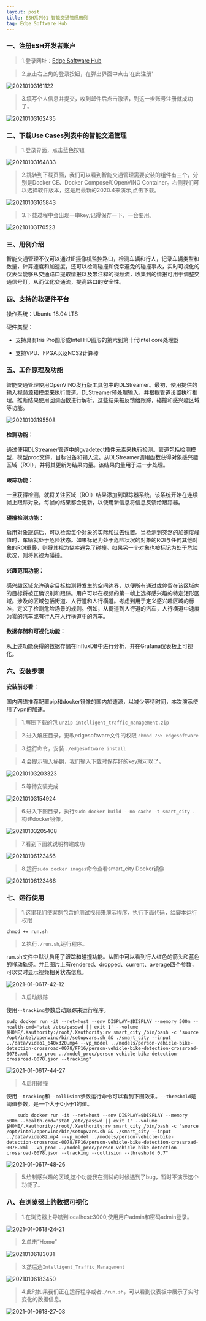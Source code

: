 ```yaml
---
layout: post
title: ESH系列01-智能交通管理用例
tag: Edge Software Hub
---
```


### 一、注册ESH开发者账户

> 1.登录网址：[Edge Software Hub](https://software.intel.com/content/www/cn/zh/develop/topics/iot/edge-solutions.html?elq_cid=5705153_ts1609659827595&erpm_id=8735436_ts1609659827595)

> 2.点击右上角的登录按钮，在弹出界面中点击'在此注册'

![20210103161122](https://cdn.jsdelivr.net/gh/luckykang/picture_bed/blogs_images/20210103161122.png)

> 3.填写个人信息并提交，收到邮件后点击激活，到这一步账号注册就成功了。

![20210103162435](https://cdn.jsdelivr.net/gh/luckykang/picture_bed/blogs_images/20210103162435.png)

### 二、下载Use Cases列表中的智能交通管理

> 1.登录界面，点击蓝色按钮

![20210103164833](https://cdn.jsdelivr.net/gh/luckykang/picture_bed/blogs_images/20210103164833.png)

> 2.跳转到下载页面，我们可以看到智能交通管理需要安装的组件有三个，分别是Docker CE、Docker Compose和OpenVINO Container。右侧我们可以选择软件版本，这是用最新的2020.4来演示,点击下载。

![20210103165843](https://cdn.jsdelivr.net/gh/luckykang/picture_bed/blogs_images/20210103165843.png)

> 3.下载过程中会出现一串key,记得保存一下，一会要用。

![20210103170523](https://cdn.jsdelivr.net/gh/luckykang/picture_bed/blogs_images/20210103170523.png)

### 三、用例介绍

智能交通管理不仅可以通过IP摄像机监控路口，检测车辆和行人，记录车辆类型和数量，计算速度和加速度，还可以检测碰撞和侥幸避免的碰撞事故，实时可视化的仪表盘能够从交通路口提取情报以及带注释的视频流，收集到的情报可用于调整交通信号灯，从而优化交通流，提高路口的安全性。

### 四、支持的软硬件平台

操作系统：Ubuntu 18.04 LTS

硬件类型：

- 支持具有Iris Pro图形或Intel HD图形的第六到第十代Intel core处理器

- 支持VPU、FPGA以及NCS2计算棒

### 五、工作原理及功能

智能交通管理使用OpenVINO发行版工具包中的DLStreamer。最初，使用提供的输入视频源和模型来执行管道。DLStreamer预处理输入，并根据管道设置执行推理。推断结果使用回调函数进行解析。这些结果被反馈给跟踪，碰撞和感兴趣区域等功能。

![20210103195508](https://cdn.jsdelivr.net/gh/luckykang/picture_bed/blogs_images/20210103195508.png)

#### 检测功能：

通过使用DLStreamer管道中的gvadetect插件元素来执行检测。管道包括检测模型，模型proc文件，目标设备和输入流。从DLStreamer调用函数获得对象感兴趣区域（ROI），并将其更新为结果向量。该结果向量用于进一步处理。

#### 跟踪功能：

一旦获得检测，就将关注区域（ROI）结果添加到跟踪器系统，该系统开始在连续帧上跟踪对象。每帧的结果都会更新，以使用新信息将信息反馈给跟踪器。

#### 碰撞检测功能：

启用对象跟踪后，可以检索每个对象的实际和过去位置。当检测到突然的加速度峰值时，车辆就处于危险状态。如果标记为处于危险状况的对象的ROI与任何其他对象的ROI重叠，则将其视为侥幸避免了碰撞。如果另一个对象也被标记为处于危险状况，则将其视为碰撞。

#### 兴趣范围功能：

感兴趣区域允许确定目标检测将发生的空间边界，以便所有通过或停留在该区域内的目标将被正确识别和跟踪。用户可以在视频的第一帧上选择感兴趣的特定矩形区域。涉及的区域包括街道、人行道和人行横道。考虑到用于定义感兴趣区域的标准，定义了检测危险场景的规则。例如，从街道到人行道的汽车，人行横道中速度为零的汽车或有行人在人行横道中的汽车。

#### 数据存储和可视化功能：

从上述功能获得的数据存储在InfluxDB中进行分析，并在Grafana仪表板上可视化。

### 六、安装步骤

#### 安装前必看：

国内网络推荐配置pip和docker镜像的国内加速源，以减少等待时间，本次演示使用了vpn的加速。

> 1.解压下载的包 `unzip intelligent_traffic_management.zip`

> 2.进入解压目录，更改edgesoftware文件的权限 `chmod 755 edgesoftware`

> 3.运行命令，安装 `./edgesoftware install`

> 4.会提示输入秘钥，我们输入下载时保存好的key就可以了。

![20210103203323](https://cdn.jsdelivr.net/gh/luckykang/picture_bed/blogs_images/20210103203323.png)

> 5.等待安装完成

![20210103154924](https://cdn.jsdelivr.net/gh/luckykang/picture_bed/blogs_images/20210103154924.png)

> 6.进入下图目录，执行`sudo docker build --no-cache -t smart_city .`构建docker镜像。

![20210103205408](https://cdn.jsdelivr.net/gh/luckykang/picture_bed/blogs_images/20210103205408.png)

> 7.看到下图就说明构建成功

![20210106123456](https://cdn.jsdelivr.net/gh/luckykang/picture_bed/blogs_images/20210106123456.png)

> 8.运行`sudo docker images`命令查看smart_city Docker镜像

![20210106123466](https://cdn.jsdelivr.net/gh/luckykang/picture_bed/blogs_images/20210106123466.png)

### 七、运行使用

> 1.这里我们使案例包含的测试视频来演示程序，执行下面代码，给脚本运行权限

    chmod +x run.sh

> 2.执行`./run.sh`,运行程序。

run.sh文件中默认启用了跟踪和碰撞功能。从图中可以看到行人红色的箭头和蓝色的移动轨迹。并且图片上有rendered、dropped、current、average四个参数，可以实时显示视频相关状态信息。

![2021-01-0617-42-12](https://cdn.jsdelivr.net/gh/luckykang/picture_bed/blogs_images/2021-01-0617-42-12.png)

> 3.启动跟踪

使用`--tracking`参数启动跟踪来运行程序。

    sudo docker run -it --net=host --env DISPLAY=$DISPLAY --memory 500m --health-cmd='stat /etc/passwd || exit 1' --volume $HOME/.Xauthority:/root/.Xauthority:rw smart_city /bin/bash -c "source /opt/intel/openvino/bin/setupvars.sh && ./smart_city --input ../data/video1_640x320.mp4 --vp_model ../models/person-vehicle-bike-detection-crossroad-0078/FP16/person-vehicle-bike-detection-crossroad-0078.xml --vp_proc ../model_proc/person-vehicle-bike-detection-crossroad-0078.json --tracking"

![2021-01-0617-44-27](https://cdn.jsdelivr.net/gh/luckykang/picture_bed/blogs_images/2021-01-0617-44-27.png)

> 4.启用碰撞

使用`--tracking`和`--collision`参数运行命令可以看到下图效果。`--threshold`是阈值参数，是一个大于0小于1的值。 

        sudo docker run -it --net=host --env DISPLAY=$DISPLAY --memory 500m --health-cmd='stat /etc/passwd || exit 1' --volume $HOME/.Xauthority:/root/.Xauthority:rw smart_city /bin/bash -c "source /opt/intel/openvino/bin/setupvars.sh && ./smart_city --input ../data/video82.mp4 --vp_model ../models/person-vehicle-bike-detection-crossroad-0078/FP16/person-vehicle-bike-detection-crossroad-0078.xml --vp_proc ../model_proc/person-vehicle-bike-detection-crossroad-0078.json --tracking --collision --threshold 0.7" 

![2021-01-0617-48-26](https://cdn.jsdelivr.net/gh/luckykang/picture_bed/blogs_images/2021-01-0617-48-26.png)

> 5.绘制感兴趣的区域,这个功能我在测试的时候遇到了bug，暂时不演示这个功能了。

### 八、在浏览器上的数据可视化
> 1.在浏览器上导航到localhost:3000,使用用户admin和密码admin登录。

![2021-01-0618-24-21](https://cdn.jsdelivr.net/gh/luckykang/picture_bed/blogs_images/2021-01-0618-24-21.png)

> 2.单击“Home”

![20210106183031](https://cdn.jsdelivr.net/gh/luckykang/picture_bed/blogs_images/20210106183031.png)

> 3.然后选`Intelligent_Traffic_Management`

![20210106183450](https://cdn.jsdelivr.net/gh/luckykang/picture_bed/blogs_images/20210106183450.png)

> 4.此时如果我们正在运行程序或者`./run.sh`，可以看到仪表板中展示了实时变化的数据信息。

![2021-01-0618-27-08](https://cdn.jsdelivr.net/gh/luckykang/picture_bed/blogs_images/2021-01-0618-27-08.png)






